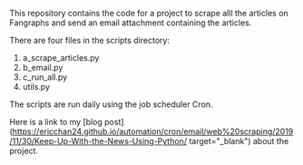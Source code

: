 This repository contains the code for a project to scrape alll the articles on
Fangraphs and send an email attachment containing the articles.

There are four files in the scripts directory:
1. a_scrape_articles.py
2. b_email.py
3. c_run_all.py
4. utils.py

The scripts are run daily using the job scheduler Cron.

Here is a link to my [blog post](https://ericchan24.github.io/automation/cron/email/web%20scraping/2019/11/30/Keep-Up-With-the-News-Using-Python/ target="_blank")
about the project.
